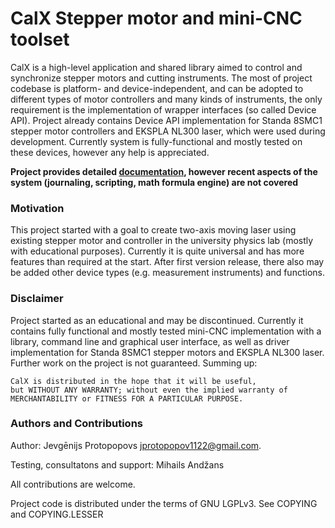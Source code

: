 # CalX Stepper motor and mini-CNC toolset

CalX is a high-level application and shared library aimed to control and synchronize stepper motors and cutting instruments. The most of project codebase is platform- and device-independent, and can be adopted to different types of motor controllers and many kinds of instruments, the only requirement is the implementation of wrapper interfaces (so called Device API). Project already contains Device API implementation for Standa 8SMC1 stepper motor controllers and EKSPLA NL300 laser, which were used during development. Currently system is fully-functional and mostly tested on these devices, however any help is appreciated.

**Project provides detailed [documentation](docs/README.md), however recent aspects of the system (journaling, scripting, math formula engine) are not covered**


### Motivation
This project started with a goal to create two-axis moving laser using existing stepper motor and controller in the university physics lab (mostly with educational purposes). Currently it is quite universal and has more features than required at the start. After first version release, there also may be added other device types (e.g. measurement instruments) and functions.

### Disclaimer
Project started as an educational and may be discontinued. Currently it contains fully functional and mostly tested mini-CNC implementation with a library, command line and graphical user interface, as well as driver implementation for Standa 8SMC1 stepper motors and EKSPLA NL300 laser. Further work on the project is not guaranteed. Summing up:
```
CalX is distributed in the hope that it will be useful,
but WITHOUT ANY WARRANTY; without even the implied warranty of
MERCHANTABILITY or FITNESS FOR A PARTICULAR PURPOSE.
```


### Authors and Contributions
Author: Jevgēnijs Protopopovs <jprotopopov1122@gmail.com>.

Testing, consultatons and support: Mihails Andžans

All contributions are welcome.

Project code is distributed under the terms of GNU LGPLv3. See COPYING and COPYING.LESSER
